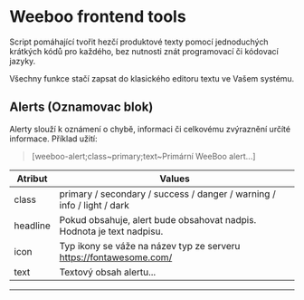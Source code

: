 # Weeboo frontend tools
Script pomáhající tvořit hezčí produktové texty pomocí jednoduchých krátkých kódů pro každého, bez nutnosti znát programovací či kódovací jazyky.

Všechny funkce stačí zapsat do klasického editoru textu ve Vašem systému.

## Alerts (Oznamovac blok)
Alerty slouží k oznámení o chybě, informaci či celkovému zvýraznění určíté informace. 
Příklad užití:

> \[weeboo-alert;class\~primary;text\~Primární WeeBoo alert...\]

| Atribut | Values |
| ------ | ------ |
| class | primary / secondary / success / danger / warning / info / light / dark |
| headline | Pokud obsahuje, alert bude obsahovat nadpis. Hodnota je text nadpisu. |
| icon | Typ ikony se váže na název typ ze serveru https://fontawesome.com/ |
| text | Textový obsah alertu... |

---